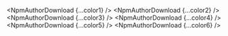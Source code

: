 <script lang="ts">
  import { NpmAuthorDownload } from 'svelte-shields'
  import type { NpmAuthorDownloadPropsType } from 'svelte-shields';

  const color1: NpmAuthorDownloadPropsType = {
    author: 'shinichiokada'
    logo: '',
    color: 'indigo',
  }
  const color2: NpmAuthorDownloadPropsType = {
    author: 'shinichiokada'
    logo: '',
    color: '4B0082',
  }
  const color3: NpmAuthorDownloadPropsType = {
    author: 'shinichiokada'
    logo: '',
    color: 'rgb(75, 0, 130)',
  }
  const color4: NpmAuthorDownloadPropsType = {
    author: 'shinichiokada'
    logo: '',
    color: 'rgba(75, 0, 130, 1)',
  }

  const color5: NpmAuthorDownloadPropsType = {
    author: 'shinichiokada'
    logo: '',
    color: 'hsl(275, 100%, 25%)',
  }

  const color6: NpmAuthorDownloadPropsType = {
    author: 'shinichiokada'
    logo: '',
    color: 'hsla(275, 100%, 25%, 1)',
  }
</script>

<NpmAuthorDownload {...color1} />
<NpmAuthorDownload {...color2} />
<NpmAuthorDownload {...color3} />
<NpmAuthorDownload {...color4} />
<NpmAuthorDownload {...color5} />
<NpmAuthorDownload {...color6} />